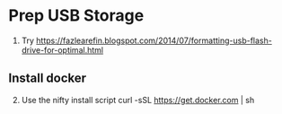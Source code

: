 
# Prep USB Storage
1. Try https://fazlearefin.blogspot.com/2014/07/formatting-usb-flash-drive-for-optimal.html

## Install docker

2. Use the nifty install script
  curl -sSL https://get.docker.com | sh
  
<!--stackedit_data:
eyJoaXN0b3J5IjpbMjEwODg5NzU0MF19
-->